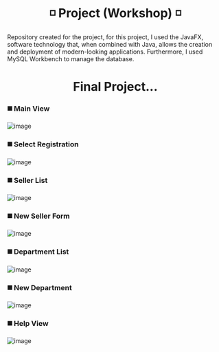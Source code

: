 # <h1 align="center">  :white_medium_small_square: Project (Workshop) :white_medium_small_square: </h1>

Repository created for the project, for this project, 
I used the JavaFX, software technology that, when combined with Java, allows the creation and deployment of modern-looking applications. Furthermore,
I used MySQL Workbench to manage the database.

### <h1 align="center"> Final Project... </h1>

### :black_medium_square: Main View

![image](https://user-images.githubusercontent.com/98665008/170558796-953e89c8-f964-4b63-8fc3-b4a96b74a451.png)

### :black_medium_square: Select Registration

![image](https://user-images.githubusercontent.com/98665008/170559116-6bdc22cf-0ca1-42f1-84d8-c244c1ce281e.png)

### :black_medium_square: Seller List

![image](https://user-images.githubusercontent.com/98665008/170559338-581e2466-5203-4303-b53f-e7c5c9771bca.png)

### :black_medium_square: New Seller Form

![image](https://user-images.githubusercontent.com/98665008/170559530-acfd30dd-7358-4390-a577-def5793e8ca8.png)

### :black_medium_square: Department List

![image](https://user-images.githubusercontent.com/98665008/170559748-e26ea1ea-1109-4e8e-8978-5e01ab9bb9ea.png)

### :black_medium_square: New Department

![image](https://user-images.githubusercontent.com/98665008/170559896-2f29b172-4f7e-465c-adbc-2734709f064a.png)

### :black_medium_square: Help View

![image](https://user-images.githubusercontent.com/98665008/170559998-b3f93df8-a089-4187-aa7c-ac56a0392889.png)
